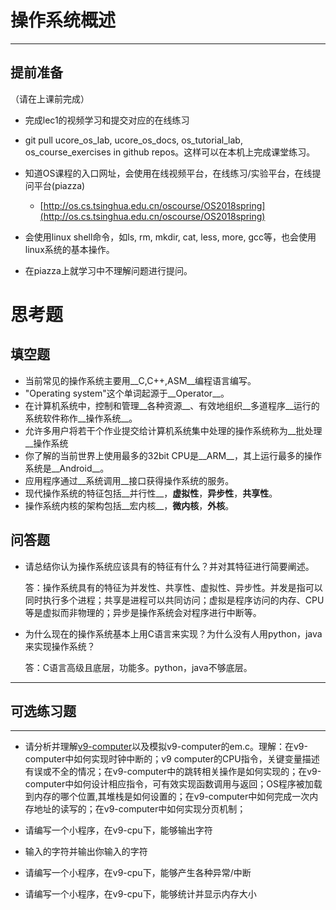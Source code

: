 # 操作系统概述

---

## **提前准备**

（请在上课前完成）

* 完成lec1的视频学习和提交对应的在线练习
* git pull ucore\_os\_lab, ucore\_os\_docs, os\_tutorial\_lab, os\_course\_exercises in github repos。这样可以在本机上完成课堂练习。
* 知道OS课程的入口网址，会使用在线视频平台，在线练习/实验平台，在线提问平台\(piazza\)
  * [http://os.cs.tsinghua.edu.cn/oscourse/OS2018spring](http://os.cs.tsinghua.edu.cn/oscourse/OS2018spring)


* 会使用linux shell命令，如ls, rm, mkdir, cat, less, more, gcc等，也会使用linux系统的基本操作。
* 在piazza上就学习中不理解问题进行提问。



# 思考题

## 填空题

* 当前常见的操作系统主要用__C,C++,ASM__编程语言编写。
* "Operating system"这个单词起源于__Operator__。
* 在计算机系统中，控制和管理__各种资源__、有效地组织__多道程序__运行的系统软件称作__操作系统__。
* 允许多用户将若干个作业提交给计算机系统集中处理的操作系统称为__批处理__操作系统
* 你了解的当前世界上使用最多的32bit CPU是__ARM__，其上运行最多的操作系统是__Android__。
* 应用程序通过__系统调用__接口获得操作系统的服务。
* 现代操作系统的特征包括__并行性__，__虚拟性__，__异步性__，__共享性__。
* 操作系统内核的架构包括__宏内核__，__微内核__，__外核__。


## 问答题

- 请总结你认为操作系统应该具有的特征有什么？并对其特征进行简要阐述。
  
  答：操作系统具有的特征为并发性、共享性、虚拟性、异步性。并发是指可以同时执行多个进程；共享是进程可以共同访问；虚拟是程序访问的内存、CPU等是虚拟而非物理的；异步是操作系统会对程序进行中断等。

- 为什么现在的操作系统基本上用C语言来实现？为什么没有人用python，java来实现操作系统？
  
  答：C语言高级且底层，功能多。python，java不够底层。
---

## 可选练习题

---

- 请分析并理解[v9\-computer](https://github.com/chyyuu/os_tutorial_lab/blob/master/v9_computer/docs/v9_computer.md)以及模拟v9\-computer的em.c。理解：在v9\-computer中如何实现时钟中断的；v9 computer的CPU指令，关键变量描述有误或不全的情况；在v9\-computer中的跳转相关操作是如何实现的；在v9\-computer中如何设计相应指令，可有效实现函数调用与返回；OS程序被加载到内存的哪个位置,其堆栈是如何设置的；在v9\-computer中如何完成一次内存地址的读写的；在v9\-computer中如何实现分页机制；


- 请编写一个小程序，在v9-cpu下，能够输出字符


- 输入的字符并输出你输入的字符


- 请编写一个小程序，在v9-cpu下，能够产生各种异常/中断


- 请编写一个小程序，在v9-cpu下，能够统计并显示内存大小

